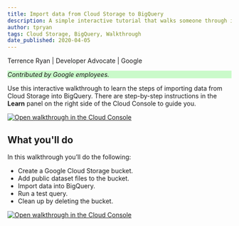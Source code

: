 ```yaml
---
title: Import data from Cloud Storage to BigQuery
description: A simple interactive tutorial that walks someone through ingesting content in BigQuery from Cloud Storage.
author: tpryan
tags: Cloud Storage, BigQuery, Walkthrough
date_published: 2020-04-05
---
```


Terrence Ryan | Developer Advocate | Google

<p style="background-color:#CAFACA;"><i>Contributed by Google employees.</i></p>

Use this interactive walkthrough to learn the steps of importing data from Cloud 
Storage into BigQuery. There are step-by-step instructions in the **Learn** panel
on the right side of the Cloud Console to guide you. 

[![Open walkthrough in the Cloud Console](https://walkthroughs.googleusercontent.com/tutorial/resources/open-in-console-button.svg)](https://console.cloud.google.com/getting-started?walkthrough_tutorial_id=bigquery_import_data_from_cloud_storage)

## What you'll do

In this walkthrough you’ll do the following:

* Create a Google Cloud Storage bucket.
* Add public dataset files to the bucket.
* Import data into BigQuery.
* Run a test query.
* Clean up by deleting the bucket.

[![Open walkthrough in the Cloud Console](https://storage.googleapis.com/gcp-community/tutorials/bqs-from-gcs/tutorial.png)](https://console.cloud.google.com/getting-started?walkthrough_tutorial_id=bigquery_import_data_from_cloud_storage)
